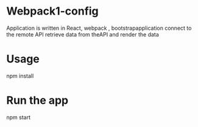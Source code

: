 # Webpack1-config
Application is written in React, webpack , bootstrapapplication connect to the remote API retrieve data from theAPI and render the data

# Usage
npm install

# Run the app
npm start
